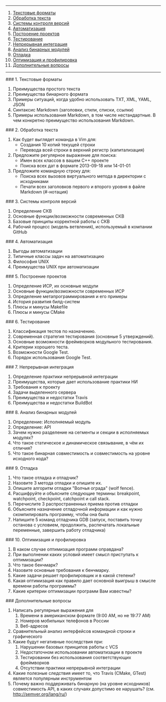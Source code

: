 -----------

1. [Текстовые форматы](#text)
1. [Обработка текста](#text-processing)
1. [Системы контроля версий](#vcs)
1. [Автоматизация](#automation)
1. [Построение проектов](#build)
1. [Тестирование](#test)
1. [Непрерывная интеграция](#ci)
1. [Анализ бинарных модулей](#binary)
1. [Отладка](#debug)
1. [Оптимизация и профилировка](#profiling)
1. [Дополнительные вопросы](#extra)

-----------

<a name="text"/>
### 1. Текстовые форматы

  1. Преимущества простого текста
  1. Преимущества бинарного формата
  1. Примеры ситуаций, когда удобно использовать TXT, XML, YAML, JSON
  1. Синтаксис Markdown (заголовки, стили, списки, ссылки)
  1. Примеры использования Markdown, в том числе нестандартные. В чем конкретно
     преимущество использования Markdown.

<a name="text-processing"/>
### 2. Обработка текста

  1. Как будет выглядет команда в Vim для:
     - Создания 10 копий текущей строки
     - Перевода всей строки в верхний регистр (капитализация)
  1. Предложите регулярное выражение для поиска:
     - Имен всех классов в вашем С++ проекте
     - Поиска всех дат в формате 2013-09-18 или 14-01-01
  1. Предложите командную строку для:
     - Поиска всех вызовов виртуального метода в директории с исходниками
     - Печати всех заголовков первого и второго уровня в файле Markdown (#-нотация)

<a name="vcs"/>
### 3. Системы контроля версий

  1. Определение СКВ
  1. Основные функции/возможности современных СКВ
  1. Базовые принципы корректной работы с СКВ
  1. Рабочий процесс (модель ветвления), используемый в компании GitHub

<a name="automation"/>
### 4. Автоматизация

  1. Выгоды автоматизации
  2. Типичные классы задач на автоматизацию
  3. Философия UNIX
  4. Преимущества UNIX при автоматизации

<a name="build"/>
### 5. Построение проектов

  1. Определение ИСР, их основные модули
  2. Основные функции/возможности
     современных ИСР
  3. Определение метапрограммирования и его примеры
  4. Иcтория развития билд-систем
  5. Плюсы и минусы Makefile
  6. Плюсы и минусы CMake

<a name="test"/>
### 6. Тестирование

  1. Классификация тестов по назначению.
  2. Современная стратегия тестирования (основные 5 утверждений).
  3. Основные возможности фреймворков модульного тестирования.
  4. Критерии хорошего теста.
  5. Возможности Google Test.
  6. Порядок использования Google Test.

<a name="ci"/>
### 7. Непрерывная интеграция

  1. Определение практики непрерывной интеграции
  2. Преимущества, которые дает использование практики НИ
  3. Требования к проекту
  4. Задачи выделенного сервера
  5. Преимущества и недостатки Travis
  6. Преимущества и недостатки BuildBot

<a name="binary"/>
### 8. Анализ бинарных модулей

1. Определение: Исполняемый модуль
2. Определение: API
3. Зачем нужно разделение на сегменты и секции в исполняемых модулях?
4. Что такое статическое и динамическое связывание, в чём их отличия?
5. Что такое бинарная совместимость и совместимость на уровне исходного кода?

<a name="debug"/>
### 9. Отладка

  1. Что такое отладка и отладчик?
  2. Назовите 3 метода отладки и опишите их.
  3. Опишите алгоритм отладки "Волчья ограда" (wolf fence).
  4. Расшифруйте и объясните следующие термины: breakpoint, watchpoint,
     checkpoint, catchpoint и call stack.
  5. Перечислите 3 распространенных приема против отладки
  6. Объясните назначение отладочной информации и как нужно скомпилировать
     программу, чтобы она была
  7. Напишите 5 команд отладчика GDB (запуск, поставить точку останова с
     условием, продолжить, распечатать локальные переменные, завершить работу
     отладчика)

<a name="profiling"/>
### 10. Оптимизация и профилировка

  1. В каком случае оптимизация программ оправдана?
  2. При выполнении каких условий имеет смысл приступать к оптимизации?
  3. Что такое бенчмарк?
  4. Назовите основные требования к бенчмарку.
  5. Какие задачи решает профилировщик и в какой степени?
  6. Какая оптимизация как правило дает основной выигрыш в смысле времени работы
     программы?
  7. Какие критерии оптимизации программ Вам известны?

<a name="extra"/>
### Дополнительные вопросы

  1. Написать регулярные выражения для
     1. Времени в американском формате (9:00 AM, но не 19:77 AM)
     1. Номеров мобильных телефонов в России
     1. Веб-адресов
  1. Сравнительный анализ интерфейсов командной строки и графического
  1. Какие будут негативные последствия при:
     1. Нарушении базовых принципов работы с VCS
     1. Недостаточном использовании автоматизации в проекте
     1. Тестировании без использования соответствующих фреймворков
     1. Отсутствии практики непрерывной интеграции
  1. Какие полезные следствия имеет то, что Travis (CMake, GTest) является
     популярным инструментом
  1. Почему важно поддерживать бинарную (на уровне исходников) совместимость
     API, в каких случаях допустимо ее нарушать? (см. <http://semver.org/lang/ru/>)
